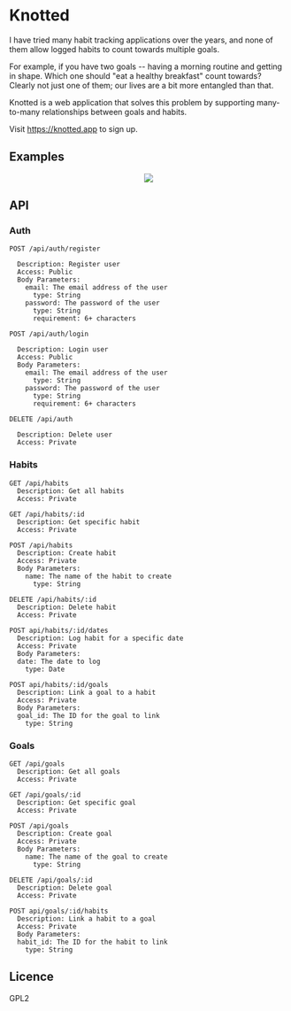 # Knotted

I have tried many habit tracking applications over the years, and none of them allow logged habits to count towards multiple goals.

For example, if you have two goals -- having a morning routine and getting in shape. Which one should "eat a healthy breakfast" count towards? Clearly not just one of them; our lives are a bit more entangled than that.

Knotted is a web application that solves this problem by supporting many-to-many relationships between goals and habits. 

Visit https://knotted.app to sign up.

## Examples

<p align="center">
<img src="https://via.placeholder.com/414x736">
</p>

## API

### Auth
```
POST /api/auth/register

  Description: Register user
  Access: Public
  Body Parameters:
    email: The email address of the user
      type: String
    password: The password of the user
      type: String
      requirement: 6+ characters
```

```
POST /api/auth/login

  Description: Login user
  Access: Public
  Body Parameters:
    email: The email address of the user
      type: String
    password: The password of the user
      type: String
      requirement: 6+ characters
```

```
DELETE /api/auth

  Description: Delete user
  Access: Private
```


### Habits
```
GET /api/habits
  Description: Get all habits
  Access: Private
```

```
GET /api/habits/:id
  Description: Get specific habit
  Access: Private
```

```
POST /api/habits
  Description: Create habit
  Access: Private
  Body Parameters:
    name: The name of the habit to create
      type: String
```

```
DELETE /api/habits/:id
  Description: Delete habit
  Access: Private
```


```
POST api/habits/:id/dates
  Description: Log habit for a specific date
  Access: Private
  Body Parameters:
  date: The date to log
    type: Date
```

```
POST api/habits/:id/goals
  Description: Link a goal to a habit
  Access: Private
  Body Parameters:
  goal_id: The ID for the goal to link
    type: String
```

### Goals
```
GET /api/goals
  Description: Get all goals
  Access: Private
```

```
GET /api/goals/:id
  Description: Get specific goal
  Access: Private
```

```
POST /api/goals
  Description: Create goal
  Access: Private
  Body Parameters:
    name: The name of the goal to create
      type: String
```

```
DELETE /api/goals/:id
  Description: Delete goal
  Access: Private
```

```
POST api/goals/:id/habits
  Description: Link a habit to a goal
  Access: Private
  Body Parameters:
  habit_id: The ID for the habit to link
    type: String
```
## Licence
GPL2
